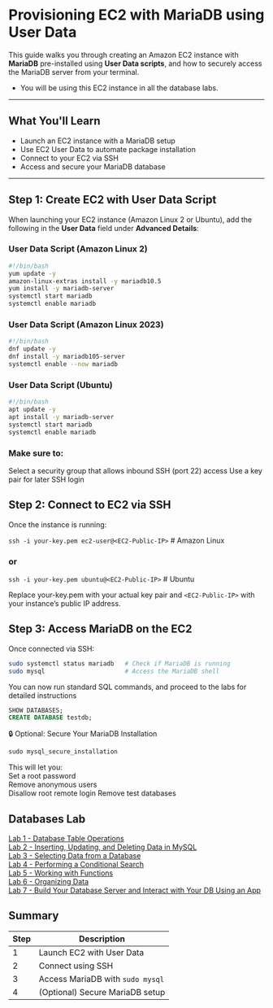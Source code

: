 # Provisioning EC2 with MariaDB using User Data

This guide walks you through creating an Amazon EC2 instance with **MariaDB** pre-installed using **User Data scripts**, and how to securely access the MariaDB server from your terminal.

- You will be using this EC2 instance in all the database labs.
---

## What You'll Learn

- Launch an EC2 instance with a MariaDB setup  
- Use EC2 User Data to automate package installation  
- Connect to your EC2 via SSH  
- Access and secure your MariaDB database  

---

## Step 1: Create EC2 with User Data Script

When launching your EC2 instance (Amazon Linux 2 or Ubuntu), add the following in the **User Data** field under **Advanced Details**:

### User Data Script (Amazon Linux 2)

```bash
#!/bin/bash
yum update -y
amazon-linux-extras install -y mariadb10.5
yum install -y mariadb-server
systemctl start mariadb
systemctl enable mariadb
```

### User Data Script (Amazon Linux 2023)
```bash
#!/bin/bash
dnf update -y
dnf install -y mariadb105-server
systemctl enable --now mariadb
```


### User Data Script (Ubuntu)

```bash
#!/bin/bash
apt update -y
apt install -y mariadb-server
systemctl start mariadb
systemctl enable mariadb
```

### Make sure to:
Select a security group that allows inbound SSH (port 22) access
Use a key pair for later SSH login

## Step 2: Connect to EC2 via SSH
Once the instance is running:

`ssh -i your-key.pem ec2-user@<EC2-Public-IP>`   # Amazon Linux

### or

`ssh -i your-key.pem ubuntu@<EC2-Public-IP>`     # Ubuntu

Replace your-key.pem with your actual key pair and `<EC2-Public-IP>` with your instance’s public IP address.

## Step 3: Access MariaDB on the EC2
Once connected via SSH:

```bash
sudo systemctl status mariadb   # Check if MariaDB is running
sudo mysql                      # Access the MariaDB shell
```
You can now run standard SQL commands, and proceed to the labs for detailed instructions

```sql
SHOW DATABASES;
CREATE DATABASE testdb;
```

🔒 Optional: Secure Your MariaDB Installation
```sql
sudo mysql_secure_installation
```

This will let you:  
Set a root password  
Remove anonymous users  
Disallow root remote login
Remove test databases

## Databases Lab  
[Lab 1 - Database Table Operations](./Lab%201/README.md)  
[Lab 2 - Inserting, Updating, and Deleting Data in MySQL](./Lab%202/README.md)  
[Lab 3 - Selecting Data from a Database](./Lab%203/README.md)  
[Lab 4 - Performing a Conditional Search](./Lab%204/README.md)  
[Lab 5 - Working with Functions](./Lab%205/README.md)  
[Lab 6 - Organizing Data](./Lab%206/README.md)  
[Lab 7 - Build Your Database Server and Interact with Your DB Using an App](./Lab%207/README.md)


## Summary
| Step | Description                     |
|------|---------------------------------|
| 1    | Launch EC2 with User Data       |
| 2    | Connect using SSH               |
| 3    | Access MariaDB with `sudo mysql` |
| 4    | (Optional) Secure MariaDB setup |
